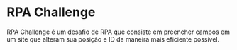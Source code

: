 # RPA Challenge
RPA Challenge é um desafio de RPA que consiste em preencher campos em um site que alteram sua posição e ID da maneira mais eficiente possível.

